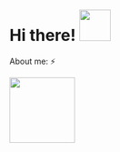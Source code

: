 # Hi there! <img src=https://user-images.githubusercontent.com/80325042/173486588-8ef1cd4e-46cd-45a0-ad5b-960cb4a90686.gif width="55" />
About me: ⚡

<img src=https://user-images.githubusercontent.com/80325042/190944990-b73f7007-bc6b-4d1a-9fe3-ac80470b9e45.gif width="115" />

